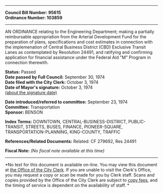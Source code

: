 * * * * *  
  
**Council Bill Number: [](#h0)[](#h2)95615**   
**Ordinance Number: 103859**  
  
* * * * *  
  
AN ORDINANCE relating to the Engineering Department; making a partially reimbursable appropriation from the Arterial Development Fund for the preparation of plans, specifications and cost estimates in connection with the implemenation of Central Business District (CBD) Exclusive Transit Lanes as contemplated by Resolution 24491, and ratifying and confirming application for financial assistance under the Federal Aid "M" Program in connection therewith.  
  
**Status:** Passed   
**Date passed by Full Council:** September 30, 1974   
**Date filed with the City Clerk:** October 3, 1974   
**Date of Mayor's signature:** October 3, 1974   
[(about the signature date)](/~public/approvaldate.htm)   
  
  
**Date introduced/referred to committee:** September 23, 1974   
**Committee:** Transportation   
**Sponsor:** BENSON   
  
**Index Terms:** DOWNTOWN, CENTRAL-BUSINESS-DISTRICT, PUBLIC-TRANSIT, STREETS, BUSES, FINANCE, PIONEER-SQUARE, TRANSPORTATION-PLANNING, KING-COUNTY, TRAFFIC  
  
**References/Related Documents:** Related: CF 279692, Res 24491  
  
**Fiscal Note:** *(No fiscal note available at this time)*  
  
* * * * *  
  
*No text for this document is available on-line. You may view this document at [the Office of the City Clerk](http://www.seattle.gov/leg/clerk/contactUs.htm). If you are unable to visit the Clerk's Office, you may request a copy or scan be made for you by Clerk staff. Scans and copies provided by the Office of the City Clerk are subject to [copy fees](http://clerk.seattle.gov/~public/clerkfees.htm), and the timing of service is dependent on the availability of staff. *  
  
  
